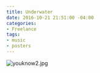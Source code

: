 ```yaml
---
title: Underwater
date: 2016-10-21 21:51:00 -04:00
categories:
- Freelance
tags:
- music
- posters
---
```


![youknow2.jpg](/uploads/youknow2.jpg)